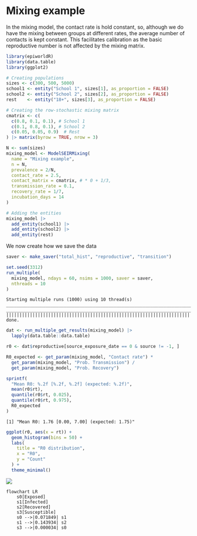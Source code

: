 # Mixing example


In the mixing model, the contact rate is hold constant, so, although we
do have the mixing between groups at different rates, the average number
of contacts is kept constant. This facilitates calibration as the basic
reproductive number is not affected by the mixing matrix.

``` r
library(epiworldR)
library(data.table)
library(ggplot2)
```

``` r
# Creating populations
sizes <- c(300, 500, 5000)
school1 <- entity("School 1", sizes[1], as_proportion = FALSE)
school2 <- entity("School 2", sizes[2], as_proportion = FALSE)
rest    <- entity("18+", sizes[3], as_proportion = FALSE)

# Creating the row-stochastic mixing matrix
cmatrix <- c(
  c(0.8, 0.1, 0.1), # School 1
  c(0.1, 0.8, 0.1), # School 2
  c(0.05, 0.05, 0.9)  # Rest
) |> matrix(byrow = TRUE, nrow = 3)

N <- sum(sizes)
mixing_model <- ModelSEIRMixing(
  name = "Mixing example",
  n = N,
  prevalence = 2/N,
  contact_rate = 2.5,
  contact_matrix = cmatrix, # * 0 + 1/3,
  transmission_rate = 0.1,
  recovery_rate = 1/7,
  incubation_days = 14
)

# Adding the entities
mixing_model |>
  add_entity(school1) |>
  add_entity(school2) |>
  add_entity(rest)
```

We now create how we save the data

``` r
saver <- make_saver("total_hist", "reproductive", "transition")
```

``` r
set.seed(3312)
run_multiple(
  mixing_model, ndays = 60, nsims = 1000, saver = saver,
  nthreads = 10
)
```

    Starting multiple runs (1000) using 10 thread(s)
    _________________________________________________________________________
    _________________________________________________________________________
    ||||||||||||||||||||||||||||||||||||||||||||||||||||||||||||||||||||||||| done.

``` r
dat <- run_multiple_get_results(mixing_model) |>
  lapply(data.table::data.table)
```

``` r
r0 <- dat$reproductive[source_exposure_date == 0 & source != -1, ]

R0_expected <- get_param(mixing_model, "Contact rate") * 
  get_param(mixing_model, "Prob. Transmission") /
  get_param(mixing_model, "Prob. Recovery")

sprintf(
  "Mean R0: %.2f [%.2f, %.2f] (expected: %.2f)",
  mean(r0$rt),
  quantile(r0$rt, 0.025),
  quantile(r0$rt, 0.975),
  R0_expected
)
```

    [1] "Mean R0: 1.76 [0.00, 7.00] (expected: 1.75)"

``` r
ggplot(r0, aes(x = rt)) +
  geom_histogram(bins = 50) +
  labs(
    title = "R0 distribution",
    x = "R0",
    y = "Count"
  ) +
  theme_minimal()
```

![](mixing_files/figure-commonmark/Computing%20R0-1.png)

``` mermaid
flowchart LR
    s0[Exposed]
    s1[Infected]
    s2[Recovered]
    s3[Susceptible]
    s0 -->|0.071849| s1
    s1 -->|0.143934| s2
    s3 -->|0.000034| s0
```
